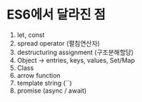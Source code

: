 # ES6에서 달라진 점
1. let, const
2. spread operator (펼침연산자)
3. destructuring assignment (구조분해할당)
4. Object -> entries, keys, values, Set/Map
5. Class
6. arrow function
7. template string (``)
8. promise (async / await)